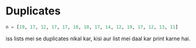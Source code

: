 # Duplicates

```python
n = [19, 17, 12, 17, 17, 18, 10, 17, 14, 12, 19, 17, 12, 13, 11]
```

iss lists mei se duplicates nikal kar, kisi aur list mei daal kar print karne hai.